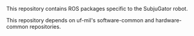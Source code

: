 This repository contains ROS packages specific to the
SubjuGator robot.

This repository depends on uf-mil's software-common and
hardware-common repositories.
